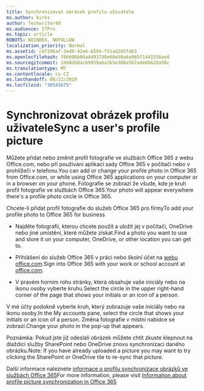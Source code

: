 ```yaml
---
title: Synchronizovat obrázek profilu uživatele
ms.author: kirks
author: Techwriter40
ms.audience: ITPro
ms.topic: article
ROBOTS: NOINDEX, NOFOLLOW
localization_priority: Normal
ms.assetid: cd7196af-3ed9-42e6-b594-f51ad265fd63
ms.openlocfilehash: f86606b86a4493730e68e50a6a965f1441556aed
ms.sourcegitcommit: 1d98db8acb9959aba3b5e308a567ade6b62da56c
ms.translationtype: MT
ms.contentlocale: cs-CZ
ms.lasthandoff: 08/22/2019
ms.locfileid: "36543675"
---
```

# <a name="sync-a-users-profile-picture"></a><span data-ttu-id="76730-102">Synchronizovat obrázek profilu uživatele</span><span class="sxs-lookup"><span data-stu-id="76730-102">Sync a user's profile picture</span></span>

<span data-ttu-id="76730-103">Můžete přidat nebo změnit profil fotografie ve službách Office 365 z webu Office.com, nebo při používání aplikací sady Office 365 v počítači nebo v prohlížeči v telefonu.</span><span class="sxs-lookup"><span data-stu-id="76730-103">You can add or change your profile photo in Office 365 from Office.com, or while using Office 365 applications on your computer or in a browser on your phone.</span></span> <span data-ttu-id="76730-104">Fotografie se zobrazí že všude, kde je kruh profil fotografie ve službách Office 365.</span><span class="sxs-lookup"><span data-stu-id="76730-104">Your photo will appear everywhere there's a profile photo circle in Office 365.</span></span>

<span data-ttu-id="76730-105">Chcete-li přidat profil fotografie do služeb Office 365 pro firmy</span><span class="sxs-lookup"><span data-stu-id="76730-105">To add your profile photo to Office 365 for business</span></span>

- <span data-ttu-id="76730-106">Najděte fotografii, kterou chcete použít a uložit jej v počítači, OneDrive nebo jiné umístění, které můžete získat.</span><span class="sxs-lookup"><span data-stu-id="76730-106">Find a photo you want to use and store it on your computer, OneDrive, or other location you can get to.</span></span>

- <span data-ttu-id="76730-107">Přihlášení do služeb Office 365 v práci nebo školní účet na [webu office.com](http://www.office.com).</span><span class="sxs-lookup"><span data-stu-id="76730-107">Sign into Office 365 with your work or school account at [office.com](http://www.office.com).</span></span>

- <span data-ttu-id="76730-108">V pravém horním rohu stránky, která obsahuje vaše iniciály nebo na ikonu osoby vyberte kruhu.</span><span class="sxs-lookup"><span data-stu-id="76730-108">Select the circle in the upper right-hand corner of the page that shows your initials or an icon of a person.</span></span>

<span data-ttu-id="76730-109">V mé účty podokně vyberte kruh, který zobrazuje vaše iniciály nebo na ikonu osoby.</span><span class="sxs-lookup"><span data-stu-id="76730-109">In the My accounts pane, select the circle that shows your initials or an icon of a person.</span></span> <span data-ttu-id="76730-110">Změna fotografie v místní nabídce se zobrazí.</span><span class="sxs-lookup"><span data-stu-id="76730-110">Change your photo in the pop-up that appears.</span></span>

<span data-ttu-id="76730-111">Poznámka: Pokud jste již odeslali obrázek můžete chtít zkuste klepnout na dlaždici služby SharePoint nebo OneDrive znovu synchronizaci daného obrázku.</span><span class="sxs-lookup"><span data-stu-id="76730-111">Note: If you have already uploaded a picture you may want to try clicking the SharePoint or OneDrive tile to re-sync that picture.</span></span>

<span data-ttu-id="76730-112">Další informace naleznete [informace o profilu synchronizace obrázků ve službách Office 365](https://support.office.com/article/information-about-profile-picture-synchronization-in-office-365-20594d76-d054-4af4-a660-401133e3d48a?ui=en-US&amp;rs=en-US&amp;ad=US)</span><span class="sxs-lookup"><span data-stu-id="76730-112">For more information, please visit [Information about profile picture synchronization in Office 365](https://support.office.com/article/information-about-profile-picture-synchronization-in-office-365-20594d76-d054-4af4-a660-401133e3d48a?ui=en-US&amp;rs=en-US&amp;ad=US)</span></span>

